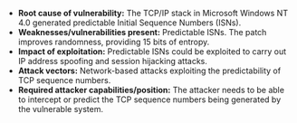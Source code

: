 - **Root cause of vulnerability:** The TCP/IP stack in Microsoft Windows NT 4.0 generated predictable Initial Sequence Numbers (ISNs).
- **Weaknesses/vulnerabilities present:** Predictable ISNs. The patch improves randomness, providing 15 bits of entropy.
- **Impact of exploitation:**  Predictable ISNs could be exploited to carry out IP address spoofing and session hijacking attacks.
- **Attack vectors:**  Network-based attacks exploiting the predictability of TCP sequence numbers.
- **Required attacker capabilities/position:** The attacker needs to be able to intercept or predict the TCP sequence numbers being generated by the vulnerable system.